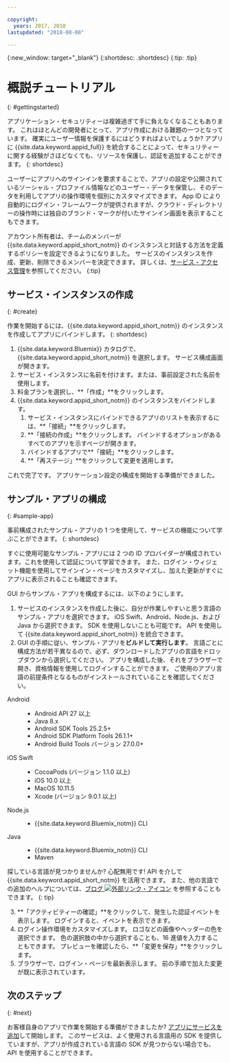 ```yaml
---

copyright:
  years: 2017, 2018
lastupdated: "2018-08-08"

---
```


{:new_window: target="_blank"}
{:shortdesc: .shortdesc}
{:tip: .tip}

# 概説チュートリアル
{: #gettingstarted}

アプリケーション・セキュリティーは複雑過ぎて手に負えなくなることもあります。 これはほとんどの開発者にとって、アプリ作成における難題の一つとなっています。 確実にユーザー情報を保護するにはどうすればよいでしょうか? アプリに {{site.data.keyword.appid_full}} を統合することによって、セキュリティーに関する経験がさほどなくても、リソースを保護し、認証を追加することができます。
{: shortdesc}

ユーザーにアプリへのサインインを要求することで、アプリの設定や公開されているソーシャル・プロファイル情報などのユーザー・データを保管し、そのデータを利用してアプリの操作環境を個別にカスタマイズできます。 App ID により自動的にログイン・フレームワークが提供されますが、クラウド・ディレクトリーの操作時には独自のブランド・マークが付いたサインイン画面を表示することもできます。

アカウント所有者は、チームのメンバーが {{site.data.keyword.appid_short_notm}} のインスタンスと対話する方法を定義するポリシーを設定できるようになりました。 サービスのインスタンスを作成、更新、削除できるメンバーを決定できます。 詳しくは、[サービス・アクセス管理](/docs/services/appid/iam.html)を参照してください。
{:tip}

## サービス・インスタンスの作成
{: #create}

作業を開始するには、{{site.data.keyword.appid_short_notm}} のインスタンスを作成してアプリにバインドします。
{: shortdesc}

1. {{site.data.keyword.Bluemix}} カタログで、{{site.data.keyword.appid_short_notm}} を選択します。 サービス構成画面が開きます。
2. サービス・インスタンスに名前を付けます。または、事前設定された名前を使用します。
3. 料金プランを選択し、**「作成」**をクリックします。
4. {{site.data.keyword.appid_short_notm}} のインスタンスをバインドします。
    1. サービス・インスタンスにバインドできるアプリのリストを表示するには、**「接続」**をクリックします。
    2. **「接続の作成」**をクリックします。 バインドするオプションがあるすべてのアプリを示すページが開きます。
    3. バインドするアプリで**「接続」**をクリックします。
    4. **「再ステージ」**をクリックして変更を適用します。

これで完了です。 アプリケーション設定の構成を開始する準備ができました。


## サンプル・アプリの構成
{: #sample-app}

事前構成されたサンプル・アプリの 1 つを使用して、サービスの機能について学ぶことができます。
{: shortdesc}

すぐに使用可能なサンプル・アプリには 2 つの ID プロバイダーが構成されています。これを使用して認証について学習できます。 また、ログイン・ウィジェット機能を使用してサインイン・ページをカスタマイズし、加えた更新がすぐにアプリに表示されることも確認できます。

GUI からサンプル・アプリを構成するには、以下のようにします。

1. サービスのインスタンスを作成した後に、自分が作業しやすいと思う言語のサンプル・アプリを選択できます。 iOS Swift、Android、Node.js、および Java から選択できます。 SDK を使用しないことも可能です。 API を使用して {{site.data.keyword.appid_short_notm}} を統合できます。
2. GUI の手順に従い、サンプル・アプリを**ビルドして実行します**。 言語ごとに構成方法が若干異なるので、必ず、ダウンロードしたアプリの言語をドロップダウンから選択してください。 アプリを構成した後、それをブラウザーで開き、資格情報を使用してログインすることができます。 ご使用のアプリ言語の前提条件となるものがインストールされていることを確認してください。
  <dl>
    <dt> Android </dt>
      <dd><ul><li> Android API 27 以上 </li><li> Java 8.x </li><li> Android SDK Tools 25.2.5+ </li><li> Android SDK Platform Tools 26.1.1+ </li><li> Android Build Tools バージョン 27.0.0+</li></ul></dd>
    <dt> iOS Swift </dt>
      <dd><ul><li> CocoaPods (バージョン 1.1.0 以上) </li><li> iOS 10.0 以上</li><li> MacOS 10.11.5 </li><li> Xcode (バージョン 9.0.1 以上) </li></ul></dd>
    <dt> Node.js </dt>
      <dd><ul><li> {{site.data.keyword.Bluemix_notm}} CLI</li></ul></dd>
    <dt> Java </dt>
      <dd><ul><li> {{site.data.keyword.Bluemix_notm}} CLI</li><li> Maven </li></ul></dd>
  </dl>

  探している言語が見つかりませんか? 心配無用です! API を介して {{site.data.keyword.appid_short_notm}} を活用できます。 また、他の言語での追加のヘルプについては、<a href="https://www.ibm.com/blogs/bluemix/tag/app-id/" target="_blank">ブログ <img src="../../icons/launch-glyph.svg" alt="外部リンク・アイコン"></a> を参照することもできます。
  {: tip}

3. **「アクティビティーの確認」**をクリックして、発生した認証イベントを表示します。 ログインすると、イベントを表示できます。
4. ログイン操作環境をカスタマイズします。 ロゴなどの画像やヘッダーの色を選択できます。 色の選択肢の中から選択することも、16 進値を入力することもできます。 プレビューを確認したら、**「変更を保存」**をクリックします。
5. ブラウザーで、ログイン・ページを最新表示します。 前の手順で加えた変更が既に表示されています。

## 次のステップ
{: #next}

お客様自身のアプリで作業を開始する準備ができましたか? [アプリにサービスを追加](/docs/services/appid/install.md)して開始します。 このサービスは、よく使用される言語用の SDK を提供していますが、アプリが作成されている言語の SDK が見つからない場合でも、API を使用することができます。

</br>
</br>
